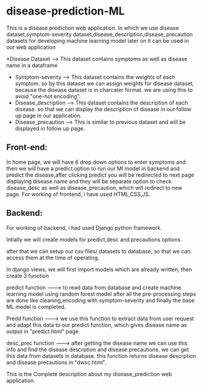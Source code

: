 # disease-prediction-ML

This is a disease prediction web application. In which we use disease dataset,symptom-severity dataset,disease_description,disease_precaution datasets for developing machine learning model later on it can be used in our web application

*Disease Dataset --> This dataset contains symptoms as well as disease name in a dataframe 
- Symptom-severity --> This dataset contains the weights of each symptom. so by this dataset we can assign weights for disease dataset, because the disease dataset is in charcater format. we are using this to avoid "one-hot encoding".
- Disease_description --> This dataset contains the description of each disease. so that we can display the description of disease in our follow up page in our application.
- Disease_precaution --> This is similar to previous dataset and will be displayed in follow up page.

## Front-end:
In home page, we will have 6 drop down options to enter symptoms and then we will have a predict option to run our Ml model in backend and predict the disease,after clicking predict you will be redirected to next page displaying disease name and they will be separate option to check disease_desc as well as disease_precaution, which will redirect to new page.
For working of frontend, i have used HTML,CSS,JS.

## Backend:
For working of backend, i had used Django python framework.

Intially we will create models for predict,desc and precautions options.

after that we can setup our csv files/ datasets to database, so that we can access them at the time of operating.

In django views, we will first import models which are already written, then create 3 function

predict function ---> to read data from database and create machine learning model using random forest model after all the pre-processing steps are done like cleaning,encoding with symptom-severity and finally the base ML model is completed.

Predd function ---> we use this function to extract data from user request and adapt this data to our predict function, which gives disease name as output in "predict.html" page.

desc_prec function ---> after getting the disease name we can use this info and find the disease descrption and disease precautions, we can get this data from datasets in database. this function returns disease descrption and disease precautions in "dwsc.html".


This is the Complete description about my disease_prediction web application.



